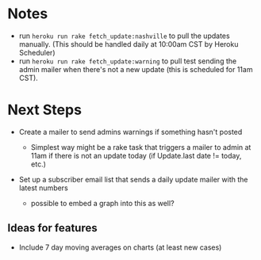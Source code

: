 # Notes
* run `heroku run rake fetch_update:nashville` to pull the updates manually. (This should be handled daily at 10:00am CST by Heroku Scheduler)
* run `heroku run rake fetch_update:warning` to pull test sending the admin mailer when there's not a new update (this is scheduled for 11am CST).

# Next Steps
* Create a mailer to send admins warnings if something hasn't posted
  - Simplest way might be a rake task that triggers a mailer to admin at 11am if there is not an update today (if Update.last date != today, etc.)

* Set up a subscriber email list that sends a daily update mailer with the latest numbers
  - possible to embed a graph into this as well?

## Ideas for features
* Include 7 day moving averages on charts (at least new cases)
